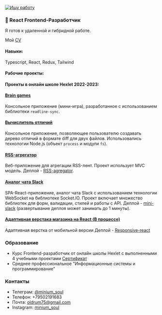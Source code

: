 [![Ищу работу](https://img.shields.io/badge/Ищу_работу-зеленый)]()

### 👋 React Frontend-Разработчик

Я готов к удаленной и гибридной работе.

Мой [CV]([https://drive.google.com/file/d/1pCepymtfICF-xymT9DFtY8OcswaPC23n/view?usp=sharing](https://docs.google.com/document/d/1PJIvx6_8XO1ffXgMqX6Gj87gpusXMLRO/edit?usp=sharing&ouid=101449377470748030376&rtpof=true&sd=true))

#### Навыки:

Typescript, React, Redux, Tailwind

#### Рабочие проекты:


#### Проекты в онлайн школе Hexlet 2022-2023:

#### [Brain games](https://github.com/phenixBolseChemTree/frontend-project-lvl1)
Консольное приложение (мини-игра), разработанное с использованием библиотеки `readline-sync`.

#### [Вычислитель отличий](https://github.com/phenixBolseChemTree/frontend-project-lvl2)
Консольное приложение, позволяющее пользователю создавать дерево отличий в формате diff для двух файлов. Использовались технологии Node.js (объект `process` и модули `fs`).

#### [RSS-агрегатор](https://github.com/phenixBolseChemTree/frontend-project-11)
Веб-приложение для агрегации RSS-лент. Проект использует MVC модель. Деплой - [RSS-agregator](https://frontend-project-11-whm4.vercel.app/).

#### [Аналог чата Slack](https://github.com/phenixBolseChemTree/frontend-project-12)
SPA-React-приложение, аналог чата Slack с использованием технологии WebSocket на библиотеке Socket.IO. Проект включает множество библиотек для форм, валидации, стилей и работы с API. Деплой - [mini-slack](https://hexlet-chat-2-mtxj.onrender.com) (развертывание деплоя может занимать до 1 минуты).

#### [Адаптивная верстака магазина на React (В процессе)](https://github.com/phenixBolseChemTree/reactLayout) 
Адаптивная верстка от мобильной версии
Деплой - [Responsive-react](https://reactlayout.onrender.com/)


### Образование

- Курс Frontend-разработчик от онлайн школы Hexlet с выполненными 4 учебными проектами [Сертификат](https://drive.google.com/file/d/18oIiMGHZEHFx8bLXKjrh44-Xkc-LHTLC/view?usp=sharing)
- Среднее профессиональное "Информационные системы и программирование"

### Контакты

- Телеграм: [@minium_soul](https://t.me/minium_soul)
- Телефон: +79502191683
- Почта: oldrum75@gmail.com
- Instagram: [minium_soul](https://www.instagram.com/minium_soul)
